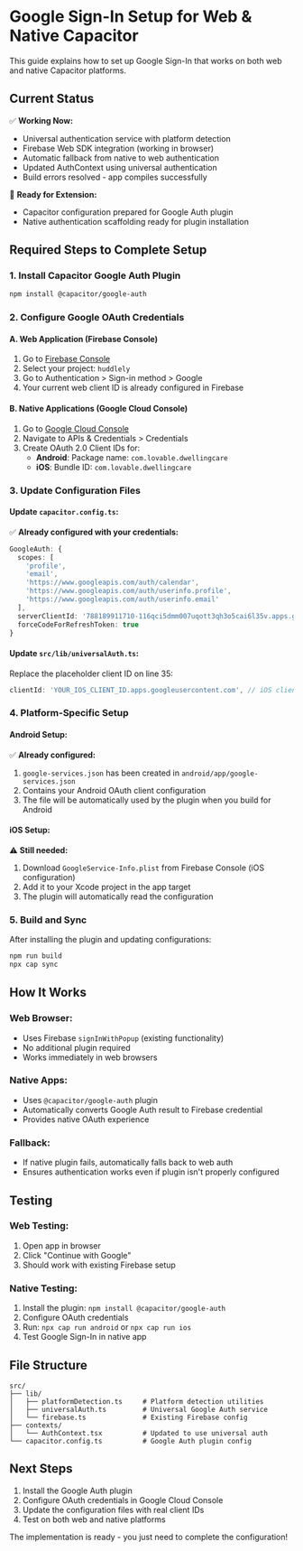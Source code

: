 # Google Sign-In Setup for Web & Native Capacitor

This guide explains how to set up Google Sign-In that works on both web and native Capacitor platforms.

## Current Status

✅ **Working Now:**
- Universal authentication service with platform detection
- Firebase Web SDK integration (working in browser)
- Automatic fallback from native to web authentication
- Updated AuthContext using universal authentication
- Build errors resolved - app compiles successfully

🔄 **Ready for Extension:**
- Capacitor configuration prepared for Google Auth plugin
- Native authentication scaffolding ready for plugin installation

## Required Steps to Complete Setup

### 1. Install Capacitor Google Auth Plugin

```bash
npm install @capacitor/google-auth
```

### 2. Configure Google OAuth Credentials

#### A. Web Application (Firebase Console)
1. Go to [Firebase Console](https://console.firebase.google.com)
2. Select your project: `huddlely`
3. Go to Authentication > Sign-in method > Google
4. Your current web client ID is already configured in Firebase

#### B. Native Applications (Google Cloud Console)
1. Go to [Google Cloud Console](https://console.cloud.google.com)
2. Navigate to APIs & Credentials > Credentials
3. Create OAuth 2.0 Client IDs for:
   - **Android**: Package name: `com.lovable.dwellingcare`
   - **iOS**: Bundle ID: `com.lovable.dwellingcare`

### 3. Update Configuration Files

#### Update `capacitor.config.ts`:
✅ **Already configured with your credentials:**

```typescript
GoogleAuth: {
  scopes: [
    'profile',
    'email',
    'https://www.googleapis.com/auth/calendar',
    'https://www.googleapis.com/auth/userinfo.profile',
    'https://www.googleapis.com/auth/userinfo.email'
  ],
  serverClientId: '788189911710-116qci5dmm007uqott3qh3o5cai6l35v.apps.googleusercontent.com', // Your web client ID
  forceCodeForRefreshToken: true
}
```

#### Update `src/lib/universalAuth.ts`:
Replace the placeholder client ID on line 35:

```typescript
clientId: 'YOUR_IOS_CLIENT_ID.apps.googleusercontent.com', // iOS client ID
```

### 4. Platform-Specific Setup

#### Android Setup:
✅ **Already configured:**
1. `google-services.json` has been created in `android/app/google-services.json`
2. Contains your Android OAuth client configuration
3. The file will be automatically used by the plugin when you build for Android

#### iOS Setup:
⚠️ **Still needed:**
1. Download `GoogleService-Info.plist` from Firebase Console (iOS configuration)
2. Add it to your Xcode project in the app target
3. The plugin will automatically read the configuration

### 5. Build and Sync

After installing the plugin and updating configurations:

```bash
npm run build
npx cap sync
```

## How It Works

### Web Browser:
- Uses Firebase `signInWithPopup` (existing functionality)
- No additional plugin required
- Works immediately in web browsers

### Native Apps:
- Uses `@capacitor/google-auth` plugin
- Automatically converts Google Auth result to Firebase credential
- Provides native OAuth experience

### Fallback:
- If native plugin fails, automatically falls back to web auth
- Ensures authentication works even if plugin isn't properly configured

## Testing

### Web Testing:
1. Open app in browser
2. Click "Continue with Google"
3. Should work with existing Firebase setup

### Native Testing:
1. Install the plugin: `npm install @capacitor/google-auth`
2. Configure OAuth credentials
3. Run: `npx cap run android` or `npx cap run ios`
4. Test Google Sign-In in native app

## File Structure

```
src/
├── lib/
│   ├── platformDetection.ts     # Platform detection utilities
│   ├── universalAuth.ts         # Universal Google Auth service
│   └── firebase.ts              # Existing Firebase config
├── contexts/
│   └── AuthContext.tsx          # Updated to use universal auth
└── capacitor.config.ts          # Google Auth plugin config
```

## Next Steps

1. Install the Google Auth plugin
2. Configure OAuth credentials in Google Cloud Console
3. Update the configuration files with real client IDs
4. Test on both web and native platforms

The implementation is ready - you just need to complete the configuration!